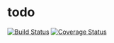 # todo
[![Build Status](https://secure.travis-ci.org/xiliax/todo.png?branch=master)](https://travis-ci.org/xiliax/todo)
[![Coverage Status](https://coveralls.io/repos/xiliax/todo/badge.svg?branch=master)](https://coveralls.io/r/xiliax/todo/?branch=master)
